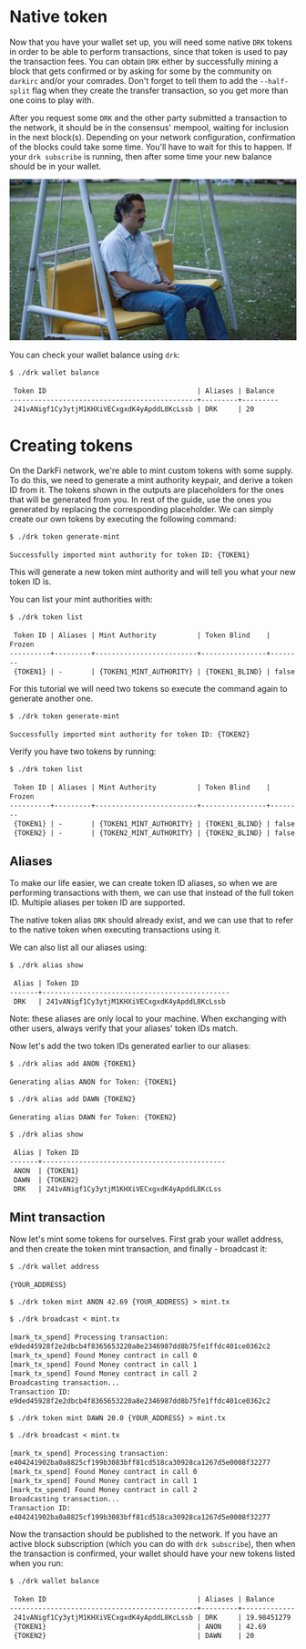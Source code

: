 # Native token

Now that you have your wallet set up, you will need some native `DRK`
tokens in order to be able to perform transactions, since that token
is used to pay the transaction fees. You can obtain `DRK` either by
successfully mining a block that gets confirmed or by asking for some
by the community on `darkirc` and/or your comrades. Don't forget to
tell them to add the `--half-split` flag when they create the transfer
transaction, so you get more than one coins to play with.

After you request some `DRK` and the other party submitted a
transaction to the network, it should be in the consensus' mempool,
waiting for inclusion in the next block(s). Depending on your network
configuration, confirmation of the blocks could take some time. You'll
have to wait for this to happen. If your `drk subscribe` is running,
then after some time your new balance should be in your wallet.

![pablo-waiting0](img/pablo0.jpg)

You can check your wallet balance using `drk`:

```shell
$ ./drk wallet balance

 Token ID                                     | Aliases | Balance
----------------------------------------------+---------+---------
 241vANigf1Cy3ytjM1KHXiVECxgxdK4yApddL8KcLssb | DRK     | 20
```

# Creating tokens

On the DarkFi network, we're able to mint custom tokens with some
supply. To do this, we need to generate a mint authority keypair,
and derive a token ID from it. The tokens shown in the outputs are
placeholders for the ones that will be generated from you. In rest of
the guide, use the ones you generated by replacing the corresponding
placeholder. We can simply create our own tokens by executing the
following command:

```shell
$ ./drk token generate-mint

Successfully imported mint authority for token ID: {TOKEN1}
```

This will generate a new token mint authority and will tell you what
your new token ID is.

You can list your mint authorities with:

```shell
$ ./drk token list

 Token ID | Aliases | Mint Authority          | Token Blind    | Frozen
----------+---------+-------------------------+----------------+--------
 {TOKEN1} | -       | {TOKEN1_MINT_AUTHORITY} | {TOKEN1_BLIND} | false

```

For this tutorial we will need two tokens so execute the command again
to generate another one.

```shell
$ ./drk token generate-mint

Successfully imported mint authority for token ID: {TOKEN2}
```

Verify you have two tokens by running:

```shell
$ ./drk token list

 Token ID | Aliases | Mint Authority          | Token Blind    | Frozen
----------+---------+-------------------------+----------------+--------
 {TOKEN1} | -       | {TOKEN1_MINT_AUTHORITY} | {TOKEN1_BLIND} | false
 {TOKEN2} | -       | {TOKEN2_MINT_AUTHORITY} | {TOKEN2_BLIND} | false

```

## Aliases

To make our life easier, we can create token ID aliases, so when we
are performing transactions with them, we can use that instead of the
full token ID. Multiple aliases per token ID are supported.

The native token alias `DRK` should already exist, and we can use that
to refer to the native token when executing transactions using it.

We can also list all our aliases using:

```shell
$ ./drk alias show

 Alias | Token ID
-------+----------------------------------------------
 DRK   | 241vANigf1Cy3ytjM1KHXiVECxgxdK4yApddL8KcLssb
```

Note: these aliases are only local to your machine. When exchanging
with other users, always verify that your aliases' token IDs match.

Now let's add the two token IDs generated earlier to our aliases:

```shell
$ ./drk alias add ANON {TOKEN1}

Generating alias ANON for Token: {TOKEN1}
```

```shell
$ ./drk alias add DAWN {TOKEN2}

Generating alias DAWN for Token: {TOKEN2}
```

```shell
$ ./drk alias show

 Alias | Token ID
-------+---------------------------------------------
 ANON  | {TOKEN1}
 DAWN  | {TOKEN2}
 DRK   | 241vANigf1Cy3ytjM1KHXiVECxgxdK4yApddL8KcLss
```

## Mint transaction

Now let's mint some tokens for ourselves. First grab your wallet address,
and then create the token mint transaction, and finally - broadcast it:

```shell
$ ./drk wallet address

{YOUR_ADDRESS}
```

```shell
$ ./drk token mint ANON 42.69 {YOUR_ADDRESS} > mint.tx
```

```shell
$ ./drk broadcast < mint.tx

[mark_tx_spend] Processing transaction: e9ded45928f2e2dbcb4f8365653220a8e2346987dd8b75fe1ffdc401ce0362c2
[mark_tx_spend] Found Money contract in call 0
[mark_tx_spend] Found Money contract in call 1
[mark_tx_spend] Found Money contract in call 2
Broadcasting transaction...
Transaction ID: e9ded45928f2e2dbcb4f8365653220a8e2346987dd8b75fe1ffdc401ce0362c2
```

```shell
$ ./drk token mint DAWN 20.0 {YOUR_ADDRESS} > mint.tx
```

```shell
$ ./drk broadcast < mint.tx

[mark_tx_spend] Processing transaction: e404241902ba0a8825cf199b3083bff81cd518ca30928ca1267d5e0008f32277
[mark_tx_spend] Found Money contract in call 0
[mark_tx_spend] Found Money contract in call 1
[mark_tx_spend] Found Money contract in call 2
Broadcasting transaction...
Transaction ID: e404241902ba0a8825cf199b3083bff81cd518ca30928ca1267d5e0008f32277
```

Now the transaction should be published to the network. If you have
an active block subscription (which you can do with `drk subscribe`),
then when the transaction is confirmed, your wallet should have your
new tokens listed when you run:

```shell
$ ./drk wallet balance

 Token ID                                     | Aliases | Balance
----------------------------------------------+---------+-------------
 241vANigf1Cy3ytjM1KHXiVECxgxdK4yApddL8KcLssb | DRK     | 19.98451279
 {TOKEN1}                                     | ANON    | 42.69
 {TOKEN2}                                     | DAWN    | 20
```
